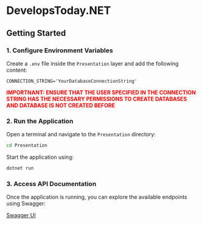 # DevelopsToday.NET

## Getting Started

### 1. Configure Environment Variables
Create a `.env` file inside the `Presentation` layer and add the following content:

```
CONNECTION_STRING='YourDatabaseConnectionString'
```

<span style="color: red;">**IMPORTNANT: ENSURE THAT THE USER SPECIFIED IN THE CONNECTION STRING HAS THE NECESSARY PERMISSIONS TO CREATE DATABASES AND DATABASE IS NOT CREATED BEFORE**</span>

### 2. Run the Application
Open a terminal and navigate to the `Presentation` directory:

```sh
cd Presentation
```

Start the application using:

```sh
dotnet run
```

### 3. Access API Documentation
Once the application is running, you can explore the available endpoints using Swagger:

[Swagger UI](http://localhost:5105/swagger/index.html)

